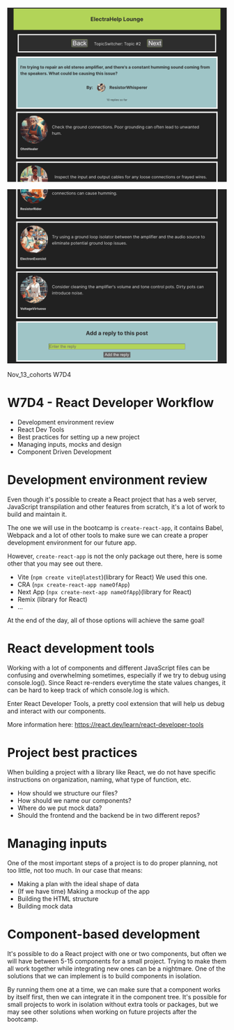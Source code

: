 ![Screenshot](https://raw.githubusercontent.com/leslieyjkim/ERF-Electronics_Repair_Forum_2024/5c10f748cbbd62618db453f244e84f029b6bb7d2/ERF_TOP.png)


![Screenshot](https://raw.githubusercontent.com/leslieyjkim/ERF-Electronics_Repair_Forum_2024/5c10f748cbbd62618db453f244e84f029b6bb7d2/ERF_BOTTOM.png)

Nov_13_cohorts W7D4 

# W7D4 - React Developer Workflow

- Development environment review
- React Dev Tools
- Best practices for setting up a new project
- Managing inputs, mocks and design
- Component Driven Development

# Development environment review

Even though it's possible to create a React project that has a web server, JavaScript transpilation and other features from scratch, it's a lot of work to build and maintain it.

The one we will use in the bootcamp is `create-react-app`, it contains Babel, Webpack and a lot of other tools to make sure we can create a proper development environment for our future app.

However, `create-react-app` is not the only package out there, here is some other that you may see out there.

- Vite (`npm create vite@latest`)(library for React) We used this one. 
- CRA (`npx create-react-app nameOfApp`)
- Next App (`npx create-next-app nameOfApp`)(library for React)
- Remix (library for React)
- ...

At the end of the day, all of those options will achieve the same goal!

# React development tools

Working with a lot of components and different JavaScript files can be confusing and overwhelming sometimes, especially if we try to debug using console.log(). Since React re-renders everytime the state values changes, it can be hard to keep track of which console.log is which.

Enter React Developer Tools, a pretty cool extension that will help us debug and interact with our components.

More information here: https://react.dev/learn/react-developer-tools

# Project best practices

When building a project with a library like React, we do not have specific instructions on organization, naming, what type of function, etc.

- How should we structure our files?
- How should we name our components?
- Where do we put mock data?
- Should the frontend and the backend be in two different repos?

# Managing inputs

One of the most important steps of a project is to do proper planning, not too little, not too much.
In our case that means:

- Making a plan with the ideal shape of data
- (If we have time) Making a mockup of the app
- Building the HTML structure
- Building mock data

# Component-based development

It's possible to do a React project with one or two components, but often we will have between 5-15 components for a small project. Trying to make them all work together while integrating new ones can be a nightmare. One of the solutions that we can implement is to build components in isolation.

By running them one at a time, we can make sure that a component works by itself first, then we can integrate it in the component tree. It's possible for small projects to work in isolation without extra tools or packages, but we may see other solutions when working on future projects after the bootcamp.